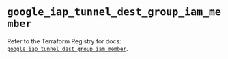 # `google_iap_tunnel_dest_group_iam_member`

Refer to the Terraform Registry for docs: [`google_iap_tunnel_dest_group_iam_member`](https://registry.terraform.io/providers/hashicorp/google/6.23.0/docs/resources/iap_tunnel_dest_group_iam_member).
